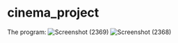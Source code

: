 # cinema_project

The program:
![Screenshot (2369)](https://user-images.githubusercontent.com/75500354/123555216-9550ca00-d799-11eb-8816-58142867816a.png)
![Screenshot (2368)](https://user-images.githubusercontent.com/75500354/123555245-c4ffd200-d799-11eb-9f45-7382efc9378c.png)
